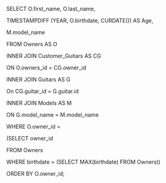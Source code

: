 SELECT O.first_name, O.last_name,

TIMESTAMPDIFF (YEAR, O.birthdate, CURDATE()) AS Age,

M.model_name

FROM Owners AS O

INNER JOIN Customer_Guitars AS CG

ON O.owners_id = CG.owner_id

INNER JOIN Guitars AS G

On CG.guitar_id = G.guitar.id

INNER JOIN Models AS M

ON G.model_name = M.model_name

WHERE O.owner_id =

(SELECT owner_id

FROM Owners

WHERE birthdate = (SELECT MAX(birthdate) FROM Owners))

ORDER BY O.owner_id;
